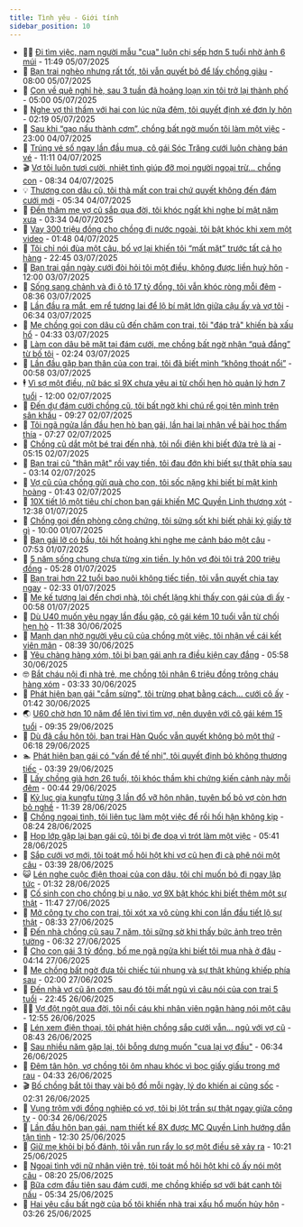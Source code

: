 ```yaml
---
title: Tình yêu - Giới tính
sidebar_position: 10
---
```


<!-- dantri-tinh-yeu-gioi-tinh:START -->
- 👨‍🏫 [Đi tìm việc, nam người mẫu &quot;cua&quot; luôn chị sếp hơn 5 tuổi nhờ ảnh 6 múi](https://dantri.com.vn/tinh-yeu-gioi-tinh/di-tim-viec-nam-nguoi-mau-cua-luon-chi-sep-hon-5-tuoi-nho-anh-6-mui-20250705053940465.htm) - 11:49 05/07/2025
- 🦣 [Bạn trai nghèo nhưng rất tốt, tôi vẫn quyết bỏ để lấy chồng giàu](https://dantri.com.vn/tinh-yeu-gioi-tinh/ban-trai-ngheo-nhung-rat-tot-toi-van-quyet-bo-de-lay-chong-giau-20250705005231586.htm) - 08:00 05/07/2025
- 🔭 [Con về quê nghỉ hè, sau 3 tuần đã hoảng loạn xin tôi trở lại thành phố](https://dantri.com.vn/tinh-yeu-gioi-tinh/con-ve-que-nghi-he-sau-3-tuan-da-hoang-loan-xin-toi-tro-lai-thanh-pho-20250705003053887.htm) - 05:00 05/07/2025
- 🧐 [Nghe vợ thì thầm với hai con lúc nửa đêm, tôi quyết định xé đơn ly hôn](https://dantri.com.vn/tinh-yeu-gioi-tinh/nghe-vo-thi-tham-voi-hai-con-luc-nua-dem-toi-quyet-dinh-xe-don-ly-hon-20250704113641453.htm) - 02:19 05/07/2025
- 🫶 [Sau khi “gạo nấu thành cơm”, chồng bất ngờ muốn tôi làm một việc](https://dantri.com.vn/tinh-yeu-gioi-tinh/sau-khi-gao-nau-thanh-com-chong-bat-ngo-muon-toi-lam-mot-viec-20250704173822578.htm) - 23:00 04/07/2025
- 💃 [Trúng vé số ngay lần đầu mua, cô gái Sóc Trăng cưới luôn chàng bán vé](https://dantri.com.vn/tinh-yeu-gioi-tinh/trung-ve-so-ngay-lan-dau-mua-co-gai-soc-trang-cuoi-luon-chang-ban-ve-20250704073652232.htm) - 11:11 04/07/2025
- 🎬 [Vợ tôi luôn tươi cười, nhiệt tình giúp đỡ mọi người ngoại trừ... chồng con](https://dantri.com.vn/tinh-yeu-gioi-tinh/vo-toi-luon-tuoi-cuoi-nhiet-tinh-giup-do-moi-nguoi-ngoai-tru-chong-con-20250704140109492.htm) - 08:34 04/07/2025
- 💡 [Thương con dâu cũ, tôi thà mất con trai chứ quyết không đến đám cưới mới](https://dantri.com.vn/tinh-yeu-gioi-tinh/thuong-con-dau-cu-toi-tha-mat-con-trai-chu-quyet-khong-den-dam-cuoi-moi-20250703184850010.htm) - 05:34 04/07/2025
- 🙉 [Đến thăm mẹ vợ cũ sắp qua đời, tôi khóc ngất khi nghe bí mật năm xưa](https://dantri.com.vn/tinh-yeu-gioi-tinh/den-tham-me-vo-cu-sap-qua-doi-toi-khoc-ngat-khi-nghe-bi-mat-nam-xua-20250704090720998.htm) - 03:34 04/07/2025
- 🚦 [Vay 300 triệu đồng cho chồng đi nước ngoài, tôi bật khóc khi xem một video](https://dantri.com.vn/tinh-yeu-gioi-tinh/vay-300-trieu-dong-cho-chong-di-nuoc-ngoai-toi-bat-khoc-khi-xem-mot-video-20250703175901366.htm) - 01:48 04/07/2025
- 🥸 [Tôi chỉ nói đùa một câu, bố vợ lại khiến tôi “mất mặt” trước tất cả họ hàng](https://dantri.com.vn/tinh-yeu-gioi-tinh/toi-chi-noi-dua-mot-cau-bo-vo-lai-khien-toi-mat-mat-truoc-tat-ca-ho-hang-20250703162728105.htm) - 22:45 03/07/2025
- 🤡 [Bạn trai gần ngày cưới đòi hỏi tôi một điều, không được liền huỷ hôn](https://dantri.com.vn/tinh-yeu-gioi-tinh/ban-trai-gan-ngay-cuoi-doi-hoi-toi-mot-dieu-khong-duoc-lien-huy-hon-20250703170110005.htm) - 12:00 03/07/2025
- 🦩 [Sống sang chảnh và đi ô tô 17 tỷ đồng, tôi vẫn khóc ròng mỗi đêm](https://dantri.com.vn/tinh-yeu-gioi-tinh/song-sang-chanh-va-di-o-to-17-ty-dong-toi-van-khoc-rong-moi-dem-20250703124905598.htm) - 08:36 03/07/2025
- 🤡 [Lần đầu ra mắt, em rể tương lai để lộ bí mật lớn giữa cậu ấy và vợ tôi](https://dantri.com.vn/tinh-yeu-gioi-tinh/lan-dau-ra-mat-em-re-tuong-lai-de-lo-bi-mat-lon-giua-cau-ay-va-vo-toi-20250703115604360.htm) - 06:34 03/07/2025
- 🌊 [Mẹ chồng gọi con dâu cũ đến chăm con trai, tôi &quot;đáp trả&quot; khiến bà xấu hổ](https://dantri.com.vn/tinh-yeu-gioi-tinh/me-chong-goi-con-dau-cu-den-cham-con-trai-toi-dap-tra-khien-ba-xau-ho-20250703103655844.htm) - 04:33 03/07/2025
- 🐘 [Làm con dâu bẽ mặt tại đám cưới, mẹ chồng bất ngờ nhận “quả đắng” từ bố tôi](https://dantri.com.vn/tinh-yeu-gioi-tinh/lam-con-dau-be-mat-tai-dam-cuoi-me-chong-bat-ngo-nhan-qua-dang-tu-bo-toi-20250703082448120.htm) - 02:24 03/07/2025
- 🚀 [Lần đầu gặp bạn thân của con trai, tôi đã biết mình “không thoát nổi”](https://dantri.com.vn/tinh-yeu-gioi-tinh/lan-dau-gap-ban-than-cua-con-trai-toi-da-biet-minh-khong-thoat-noi-20250701140749615.htm) - 00:58 03/07/2025
- 🕴 [Vì sợ một điều, nữ bác sĩ 9X chưa yêu ai từ chối hẹn hò quản lý hơn 7 tuổi](https://dantri.com.vn/tinh-yeu-gioi-tinh/vi-so-mot-dieu-nu-bac-si-9x-chua-yeu-ai-tu-choi-hen-ho-quan-ly-hon-7-tuoi-20250702110837221.htm) - 12:00 02/07/2025
- 🚀 [Đến dự đám cưới chồng cũ, tôi bất ngờ khi chú rể gọi tên mình trên sân khấu](https://dantri.com.vn/tinh-yeu-gioi-tinh/den-du-dam-cuoi-chong-cu-toi-bat-ngo-khi-chu-re-goi-ten-minh-tren-san-khau-20250702102433458.htm) - 09:27 02/07/2025
- 👺 [Tôi ngã ngửa lần đầu hẹn hò bạn gái, lần hai lại nhận về bài học thấm thía](https://dantri.com.vn/tinh-yeu-gioi-tinh/toi-nga-ngua-lan-dau-hen-ho-ban-gai-lan-hai-lai-nhan-ve-bai-hoc-tham-thia-20250701131841744.htm) - 07:27 02/07/2025
- 💄 [Chồng cũ dắt một bé trai đến nhà, tôi nổi điên khi biết đứa trẻ là ai](https://dantri.com.vn/tinh-yeu-gioi-tinh/chong-cu-dat-mot-be-trai-den-nha-toi-noi-dien-khi-biet-dua-tre-la-ai-20250702110248206.htm) - 05:15 02/07/2025
- 🌊 [Bạn trai cũ &quot;thân mật&quot; rồi vay tiền, tôi đau đớn khi biết sự thật phía sau](https://dantri.com.vn/tinh-yeu-gioi-tinh/ban-trai-cu-than-mat-roi-vay-tien-toi-dau-don-khi-biet-su-that-phia-sau-20250701214055721.htm) - 03:14 02/07/2025
- 🚦 [Vợ cũ của chồng gửi quà cho con, tôi sốc nặng khi biết bí mật kinh hoàng](https://dantri.com.vn/tinh-yeu-gioi-tinh/vo-cu-cua-chong-gui-qua-cho-con-toi-soc-nang-khi-biet-bi-mat-kinh-hoang-20250701171341658.htm) - 01:43 02/07/2025
- 👹 [10X tiết lộ một tiêu chí chọn bạn gái khiến MC Quyền Linh thương xót](https://dantri.com.vn/tinh-yeu-gioi-tinh/10x-tiet-lo-mot-tieu-chi-chon-ban-gai-khien-mc-quyen-linh-thuong-xot-20250701103058705.htm) - 12:38 01/07/2025
- 🚀 [Chồng gọi đến phòng công chứng, tôi sửng sốt khi biết phải ký giấy tờ gì](https://dantri.com.vn/tinh-yeu-gioi-tinh/chong-goi-den-phong-cong-chung-toi-sung-sot-khi-biet-phai-ky-giay-to-gi-20250701154631519.htm) - 10:00 01/07/2025
- 🌁 [Bạn gái lỡ có bầu, tôi hốt hoảng khi nghe mẹ cảnh báo một câu](https://dantri.com.vn/tinh-yeu-gioi-tinh/ban-gai-lo-co-bau-toi-hot-hoang-khi-nghe-me-canh-bao-mot-cau-20250630115044199.htm) - 07:53 01/07/2025
- 🧰 [5 năm sống chung chưa từng xin tiền, ly hôn vợ đòi tôi trả 200 triệu đồng](https://dantri.com.vn/tinh-yeu-gioi-tinh/5-nam-song-chung-chua-tung-xin-tien-ly-hon-vo-doi-toi-tra-200-trieu-dong-20250701122556754.htm) - 05:28 01/07/2025
- 🦅 [Bạn trai hơn 22 tuổi bao nuôi không tiếc tiền, tôi vẫn quyết chia tay ngay](https://dantri.com.vn/tinh-yeu-gioi-tinh/ban-trai-hon-22-tuoi-bao-nuoi-khong-tiec-tien-toi-van-quyet-chia-tay-ngay-20250630163058450.htm) - 02:33 01/07/2025
- 🌈 [Mẹ kế tương lai đến chơi nhà, tôi chết lặng khi thấy con gái của dì ấy](https://dantri.com.vn/tinh-yeu-gioi-tinh/me-ke-tuong-lai-den-choi-nha-toi-chet-lang-khi-thay-con-gai-cua-di-ay-20250630094000155.htm) - 00:58 01/07/2025
- 🌋 [Dù U40 muốn yêu ngay lần đầu gặp, cô gái kém 10 tuổi vẫn từ chối hẹn hò](https://dantri.com.vn/tinh-yeu-gioi-tinh/du-u40-muon-yeu-ngay-lan-dau-gap-co-gai-kem-10-tuoi-van-tu-choi-hen-ho-20250630120505303.htm) - 11:38 30/06/2025
- 👺 [Mạnh dạn nhờ người yêu cũ của chồng một việc, tôi nhận về cái kết viên mãn](https://dantri.com.vn/tinh-yeu-gioi-tinh/manh-dan-nho-nguoi-yeu-cu-cua-chong-mot-viec-toi-nhan-ve-cai-ket-vien-man-20250629161956648.htm) - 08:39 30/06/2025
- 🎃 [Yêu chàng hàng xóm, tôi bị bạn gái anh ra điều kiện cay đắng](https://dantri.com.vn/tinh-yeu-gioi-tinh/yeu-chang-hang-xom-toi-bi-ban-gai-anh-ra-dieu-kien-cay-dang-20250629235418497.htm) - 05:58 30/06/2025
- 🤓 [Bắt cháu nội đi nhà trẻ, mẹ chồng tôi nhận 6 triệu đồng trông cháu hàng xóm](https://dantri.com.vn/tinh-yeu-gioi-tinh/bat-chau-noi-di-nha-tre-me-chong-toi-nhan-6-trieu-dong-trong-chau-hang-xom-20250629165035676.htm) - 03:33 30/06/2025
- 🤠 [Phát hiện bạn gái &quot;cắm sừng&quot;, tôi trừng phạt bằng cách... cưới cô ấy](https://dantri.com.vn/tinh-yeu-gioi-tinh/phat-hien-ban-gai-cam-sung-toi-trung-phat-bang-cach-cuoi-co-ay-20250629111206983.htm) - 01:42 30/06/2025
- 🌏 [U60 chờ hơn 10 năm để lên tivi tìm vợ, nên duyên với cô gái kém 15 tuổi](https://dantri.com.vn/tinh-yeu-gioi-tinh/u60-cho-hon-10-nam-de-len-tivi-tim-vo-nen-duyen-voi-co-gai-kem-15-tuoi-20250629130631356.htm) - 09:35 29/06/2025
- 🚀 [Dù đã cầu hôn tôi, bạn trai Hàn Quốc vẫn quyết không bỏ một thứ](https://dantri.com.vn/tinh-yeu-gioi-tinh/du-da-cau-hon-toi-ban-trai-han-quoc-van-quyet-khong-bo-mot-thu-20250628220825938.htm) - 06:18 29/06/2025
- 🏊 [Phát hiện bạn gái có &quot;vấn đề tế nhị&quot;, tôi quyết định bỏ không thương tiếc](https://dantri.com.vn/tinh-yeu-gioi-tinh/phat-hien-ban-gai-co-van-de-te-nhi-toi-quyet-dinh-bo-khong-thuong-tiec-20250628211908168.htm) - 03:39 29/06/2025
- 🦒 [Lấy chồng già hơn 26 tuổi, tôi khóc thầm khi chứng kiến cảnh này mỗi đêm](https://dantri.com.vn/tinh-yeu-gioi-tinh/lay-chong-gia-hon-26-tuoi-toi-khoc-tham-khi-chung-kien-canh-nay-moi-dem-20250628130233082.htm) - 00:44 29/06/2025
- 💂 [Kỷ lục gia kungfu từng 3 lần đổ vỡ hôn nhân, tuyên bố bỏ vợ còn hơn bỏ nghề](https://dantri.com.vn/tinh-yeu-gioi-tinh/ky-luc-gia-kungfu-tung-3-lan-do-vo-hon-nhan-tuyen-bo-bo-vo-con-hon-bo-nghe-20250628144036389.htm) - 11:39 28/06/2025
- 💫 [Chồng ngoại tình, tôi liên tục làm một việc để rồi hối hận không kịp](https://dantri.com.vn/tinh-yeu-gioi-tinh/chong-ngoai-tinh-toi-lien-tuc-lam-mot-viec-de-roi-hoi-han-khong-kip-20250628152350146.htm) - 08:24 28/06/2025
- 🧠 [Họp lớp gặp lại bạn gái cũ, tôi bị đe doạ vì trót làm một việc](https://dantri.com.vn/tinh-yeu-gioi-tinh/hop-lop-gap-lai-ban-gai-cu-toi-bi-de-doa-vi-trot-lam-mot-viec-20250628124011262.htm) - 05:41 28/06/2025
- 🎡 [Sắp cưới vợ mới, tôi toát mồ hôi hột khi vợ cũ hẹn đi cà phê nói một câu](https://dantri.com.vn/tinh-yeu-gioi-tinh/sap-cuoi-vo-moi-toi-toat-mo-hoi-hot-khi-vo-cu-hen-di-ca-phe-noi-mot-cau-20250627153523837.htm) - 03:39 28/06/2025
- 😺 [Lén nghe cuộc điện thoại của con dâu, tôi chỉ muốn bỏ đi ngay lập tức](https://dantri.com.vn/tinh-yeu-gioi-tinh/len-nghe-cuoc-dien-thoai-cua-con-dau-toi-chi-muon-bo-di-ngay-lap-tuc-20250627162710064.htm) - 01:32 28/06/2025
- 🥰 [Cố sinh con cho chồng bị u não, vợ 9X bật khóc khi biết thêm một sự thật](https://dantri.com.vn/tinh-yeu-gioi-tinh/co-sinh-con-cho-chong-bi-u-nao-vo-9x-bat-khoc-khi-biet-them-mot-su-that-20250627130441980.htm) - 11:47 27/06/2025
- 🐲 [Mở công ty cho con trai, tôi xót xa vô cùng khi con lần đầu tiết lộ sự thật](https://dantri.com.vn/tinh-yeu-gioi-tinh/mo-cong-ty-cho-con-trai-toi-xot-xa-vo-cung-khi-con-lan-dau-tiet-lo-su-that-20250627135548119.htm) - 08:33 27/06/2025
- 🌝 [Đến nhà chồng cũ sau 7 năm, tôi sững sờ khi thấy bức ảnh treo trên tường](https://dantri.com.vn/tinh-yeu-gioi-tinh/den-nha-chong-cu-sau-7-nam-toi-sung-so-khi-thay-buc-anh-treo-tren-tuong-20250627113921225.htm) - 06:32 27/06/2025
- 🐲 [Cho con gái 3 tỷ đồng, bố mẹ ngã ngửa khi biết tôi mua nhà ở đâu](https://dantri.com.vn/tinh-yeu-gioi-tinh/cho-con-gai-3-ty-dong-bo-me-nga-ngua-khi-biet-toi-mua-nha-o-dau-20250627091645818.htm) - 04:14 27/06/2025
- 📝 [Mẹ chồng bất ngờ đưa tôi chiếc túi nhung và sự thật khủng khiếp phía sau](https://dantri.com.vn/tinh-yeu-gioi-tinh/me-chong-bat-ngo-dua-toi-chiec-tui-nhung-va-su-that-khung-khiep-phia-sau-20250627085954521.htm) - 02:00 27/06/2025
- 🦏 [Đến nhà vợ cũ ăn cơm, sau đó tôi mất ngủ vì câu nói của con trai 5 tuổi](https://dantri.com.vn/tinh-yeu-gioi-tinh/den-nha-vo-cu-an-com-sau-do-toi-mat-ngu-vi-cau-noi-cua-con-trai-5-tuoi-20250627015420459.htm) - 22:45 26/06/2025
- 🧑‍🏫 [Vợ đột ngột qua đời, tôi nổi cáu khi nhân viên ngân hàng nói một câu](https://dantri.com.vn/tinh-yeu-gioi-tinh/vo-dot-ngot-qua-doi-toi-noi-cau-khi-nhan-vien-ngan-hang-noi-mot-cau-20250626195429305.htm) - 12:55 26/06/2025
- 🦍 [Lén xem điện thoại, tôi phát hiện chồng sắp cưới vẫn... ngủ với vợ cũ](https://dantri.com.vn/tinh-yeu-gioi-tinh/len-xem-dien-thoai-toi-phat-hien-chong-sap-cuoi-van-ngu-voi-vo-cu-20250626153955231.htm) - 08:43 26/06/2025
- 🌋 [Sau nhiều năm gặp lại, tôi bỗng dưng muốn &quot;cua lại vợ đầu&quot;](https://dantri.com.vn/tinh-yeu-gioi-tinh/sau-nhieu-nam-gap-lai-toi-bong-dung-muon-cua-lai-vo-dau-20250626112222274.htm) - 06:34 26/06/2025
- 💯 [Đêm tân hôn, vợ chồng tôi ôm nhau khóc vì bọc giấy giấu trong mớ rau](https://dantri.com.vn/tinh-yeu-gioi-tinh/dem-tan-hon-vo-chong-toi-om-nhau-khoc-vi-boc-giay-giau-trong-mo-rau-20250626110429892.htm) - 04:33 26/06/2025
- 🎬 [Bố chồng bắt tôi thay vài bộ đồ mỗi ngày, lý do khiến ai cũng sốc](https://dantri.com.vn/tinh-yeu-gioi-tinh/bo-chong-bat-toi-thay-vai-bo-do-moi-ngay-ly-do-khien-ai-cung-soc-20250625175017651.htm) - 02:31 26/06/2025
- 📝 [Vụng trộm với đồng nghiệp có vợ, tôi bị lột trần sự thật ngay giữa công ty](https://dantri.com.vn/tinh-yeu-gioi-tinh/vung-trom-voi-dong-nghiep-co-vo-toi-bi-lot-tran-su-that-ngay-giua-cong-ty-20250624173132825.htm) - 00:34 26/06/2025
- 🧐 [Lần đầu hôn bạn gái, nam thiết kế 8X được MC Quyền Linh hướng dẫn tận tình](https://dantri.com.vn/tinh-yeu-gioi-tinh/lan-dau-hon-ban-gai-nam-thiet-ke-8x-duoc-mc-quyen-linh-huong-dan-tan-tinh-20250625154524343.htm) - 12:30 25/06/2025
- 🤠 [Giữ mẹ khỏi bị bố đánh, tôi vẫn run rẩy lo sợ một điều sẽ xảy ra](https://dantri.com.vn/tinh-yeu-gioi-tinh/giu-me-khoi-bi-bo-danh-toi-van-run-ray-lo-so-mot-dieu-se-xay-ra-20250624172450984.htm) - 10:21 25/06/2025
- 💼 [Ngoại tình với nữ nhân viên trẻ, tôi toát mồ hôi hột khi cô ấy nói một câu](https://dantri.com.vn/tinh-yeu-gioi-tinh/ngoai-tinh-voi-nu-nhan-vien-tre-toi-toat-mo-hoi-hot-khi-co-ay-noi-mot-cau-20250623220020287.htm) - 08:20 25/06/2025
- 💪 [Bữa cơm đầu tiên sau đám cưới, mẹ chồng khiếp sợ với bát canh tôi nấu](https://dantri.com.vn/tinh-yeu-gioi-tinh/bua-com-dau-tien-sau-dam-cuoi-me-chong-khiep-so-voi-bat-canh-toi-nau-20250625123430286.htm) - 05:34 25/06/2025
- 💂 [Hai yêu cầu bất ngờ của bố tôi khiến nhà trai xấu hổ muốn hủy hôn](https://dantri.com.vn/tinh-yeu-gioi-tinh/hai-yeu-cau-bat-ngo-cua-bo-toi-khien-nha-trai-xau-ho-muon-huy-hon-20250624181958338.htm) - 03:26 25/06/2025<!-- dantri-tinh-yeu-gioi-tinh:END -->
